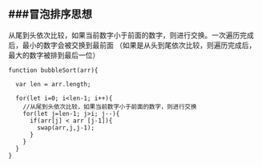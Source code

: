 ﻿###冒泡排序思想
------
从尾到头依次比较，如果当前数字小于前面的数字，则进行交换。一次遍历完成后，最小的数字会被交换到最前面
 （如果是从头到尾依次比较，则遍历完成后，最大的数字被排到最后一位）

```
function bubbleSort(arr){

  var len = arr.length;

  for(let i=0; i<len-1; i++){
	//从尾到头依次比较，如果当前数字小于前面的数字，则进行交换
    for(let j=len-1; j>i; j--){
      if(arr[j] < arr [j-1]){
        swap(arr,j,j-1);
      }
    }
  }
}
```
